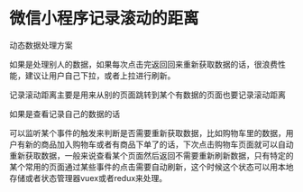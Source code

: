 # 微信小程序记录滚动的距离

动态数据处理方案

如果是处理别人的数据，如果每次点击完返回回来重新获取数据的话，很浪费性能，建议让用户自己下拉，或者上拉进行刷新。

记录滚动距离主要是用来从别的页面跳转到某个有数据的页面也要记录滚动距离

如果是查看记录自己的数据的话

可以监听某个事件的触发来判断是否需要重新获取数据，比如购物车里的数据，用户有新的商品加入购物车或者有商品下单了的话，下次点击购物车页面就可以自动重新获取数据，一般来说查看某个页面然后返回不需要重新刷新数据，只有特定的某个常用的页面通过某些事件的点击需要自动刷新，这个时候这个状态可以用本地存储或者状态管理器vuex或者redux来处理。